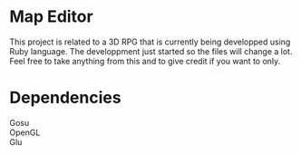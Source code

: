 # Map Editor

This project is related to a 3D RPG that is currently being developped using Ruby language. The developpment just started so the files will change a lot. 
Feel free to take anything from this and to give credit if you want to only.

# Dependencies

Gosu<br>
OpenGL<br>
Glu
